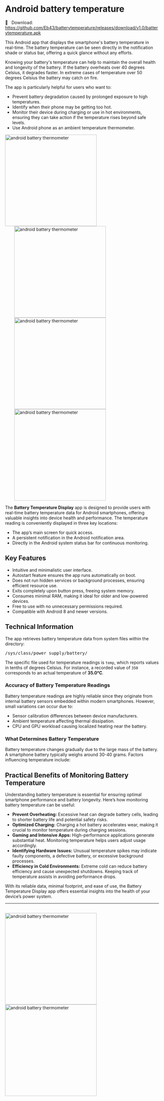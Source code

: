 <h1> Android battery temperature</h1>

<p>&#128190; &nbsp Download: <a href="https://github.com/Eb43/batterytemperature/releases/download/v1.0/batterytemperature.apk">https://github.com/Eb43/batterytemperature/releases/download/v1.0/batterytemperature.apk</a> 

               
<p>This Android app that displays the smartphone's battery temperature in real-time. The battery temperature can be seen directly in the notification shade or status bar, offering a quick glance without any efforts.</p>

<p>Knowing your battery's temperature can help to maintain the overall health and longevity of the battery. If the battery overheats over 40 degrees Celsius, it degrades faster. In extreme cases of temperature over 50 degrees Celsius the battery may catch on fire. </p>

<p>The app is particularly helpful for users who want to:</p>

<ul>
<li> Prevent battery degradation caused by prolonged exposure to high temperatures.</li>
<li> Identify when their phone may be getting too hot.</li>
<li> Monitor their device during charging or use in hot environments, ensuring they can take action if the temperature rises beyond safe levels.</li>
<li> Use Android phone as an ambient temperature thermometer.</li>
</ul>

<div>
<img alt="android battery thermometer" src="https://raw.githubusercontent.com/Eb43/batterytemperature/refs/heads/main/fastlane/metadata/android/en-US/images/phoneScreenshots/1.jpg" style="width:300px;"/>
  <img alt="android battery thermometer" src="https://raw.githubusercontent.com/Eb43/batterytemperature/refs/heads/main/fastlane/metadata/android/en-US/images/phoneScreenshots/4.jpg" style="width:300px; display: inline-block; margin-left:30px;"/>
</div>

<div>
<img alt="android battery thermometer" src="https://raw.githubusercontent.com/Eb43/batterytemperature/refs/heads/main/fastlane/metadata/android/en-US/images/phoneScreenshots/2.jpg" style="width:300px; display: inline-block; margin-left:30px;"/>
  <img alt="android battery thermometer" src="https://raw.githubusercontent.com/Eb43/batterytemperature/refs/heads/main/fastlane/metadata/android/en-US/images/phoneScreenshots/3.jpg" style="width:300px; display: inline-block; margin-left:30px;"/>
    
</div>


<p>The <strong>Battery Temperature Display</strong> app is designed to provide users with real-time battery temperature data for Android smartphones, offering valuable insights into device health and performance. The temperature reading is conveniently displayed in three key locations:</p>

<ul>
<li>The app’s main screen for quick access.</li>
<li>A persistent notification in the Android notification area.</li>
<li>Directly in the Android system status bar for continuous monitoring.</li>
</ul>

<h2>Key Features</h2>
<ul>
<li>Intuitive and minimalistic user interface.</li>
<li>Autostart feature ensures the app runs automatically on boot.</li>
<li>Does not run hidden services or background processes, ensuring efficient resource use.</li>
<li>Exits completely upon button press, freeing system memory.</li>
<li>Consumes minimal RAM, making it ideal for older and low-powered devices.</li>
<li>Free to use with no unnecessary permissions required.</li>
<li>Compatible with Android 8 and newer versions.</li>
</ul>

<h2>Technical Information</h2>
<p>The app retrieves battery temperature data from system files within the directory:</p>
<pre>/sys/class/power_supply/battery/</pre>

<p>The specific file used for temperature readings is <code>temp</code>, which reports values in tenths of degrees Celsius. For instance, a recorded value of <code>350</code> corresponds to an actual temperature of <strong>35.0°C</strong>.</p>

<h3>Accuracy of Battery Temperature Readings</h3>
<p>Battery temperature readings are highly reliable since they originate from internal battery sensors embedded within modern smartphones. However, small variations can occur due to:</p>

<ul>
<li>Sensor calibration differences between device manufacturers.</li>
<li>Ambient temperature affecting thermal dissipation.</li>
<li>CPU and GPU workload causing localized heating near the battery.</li>
</ul>

<h3>What Determines Battery Temperature</h3>
<p>Battery temperature changes gradually due to the large mass of the battery. A smartphone battery typically weighs around 30-40 grams. Factors influencing temperature include:</p>


<h2>Practical Benefits of Monitoring Battery Temperature</h2>
<p>Understanding battery temperature is essential for ensuring optimal smartphone performance and battery longevity. Here’s how monitoring battery temperature can be useful:</p>

<ul>
<li><strong>Prevent Overheating:</strong> Excessive heat can degrade battery cells, leading to shorter battery life and potential safety risks.</li>
<li><strong>Optimized Charging:</strong> Charging a hot battery accelerates wear, making it crucial to monitor temperature during charging sessions.</li>
<li><strong>Gaming and Intensive Apps:</strong> High-performance applications generate substantial heat. Monitoring temperature helps users adjust usage accordingly.</li>
<li><strong>Identifying Hardware Issues:</strong> Unusual temperature spikes may indicate faulty components, a defective battery, or excessive background processes.</li>
<li><strong>Efficiency in Cold Environments:</strong> Extreme cold can reduce battery efficiency and cause unexpected shutdowns. Keeping track of temperature assists in avoiding performance drops.</li>
</ul>

<p>With its reliable data, minimal footprint, and ease of use, the Battery Temperature Display app offers essential insights into the health of your device’s power system.</p>

<hr>
<br>


<div>
<img alt="android battery thermometer" src="https://raw.githubusercontent.com/Eb43/batterytemperature/refs/heads/main/screenshots/Screenshot_20241027_035346.png" style="width:300px;"/>
  <img alt="android battery thermometer" src="https://raw.githubusercontent.com/Eb43/batterytemperature/refs/heads/main/screenshots/Screenshot_20241027_035042.png" style="width:300px;"/>
</div>
